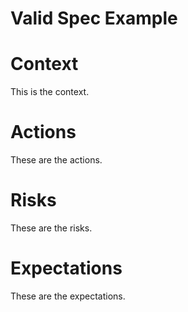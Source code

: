 # Valid Spec Example

# Context
This is the context.

# Actions
These are the actions.

# Risks
These are the risks.

# Expectations
These are the expectations.
